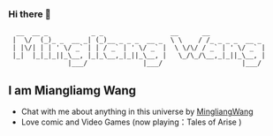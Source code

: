 ### Hi there 👋

```
  __  __ _           _ _                 __      __              
 |  \/  (_)_ _  __ _| (_)__ _ _ _  __ _  \ \    / /_ _ _ _  __ _ 
 | |\/| | | ' \/ _` | | / _` | ' \/ _` |  \ \/\/ / _` | ' \/ _` |
 |_|  |_|_|_||_\__, |_|_\__,_|_||_\__, |   \_/\_/\__,_|_||_\__, |
               |___/              |___/                    |___/
```
<!--
**SaikaSakura/SaikaSakura** is a ✨ _special_ ✨ repository because its `README.md` (this file) appears on your GitHub profile.

Here are some ideas to get you started:

- 🔭 I’m currently working on ...
- 🌱 I’m currently learning ...
- 👯 I’m looking to collaborate on ...
- 🤔 I’m looking for help with ...
- 💬 Ask me about ...
- 📫 How to reach me: ...
- 😄 Pronouns: ...
- ⚡ Fun fact: ...
  -->

## I am Miangliamg Wang

- Chat with me about anything in this universe by [MingliangWang](mingiangwang0o0.gmail.com)
- Love comic and Video Games (now playing：Tales of Arise )

